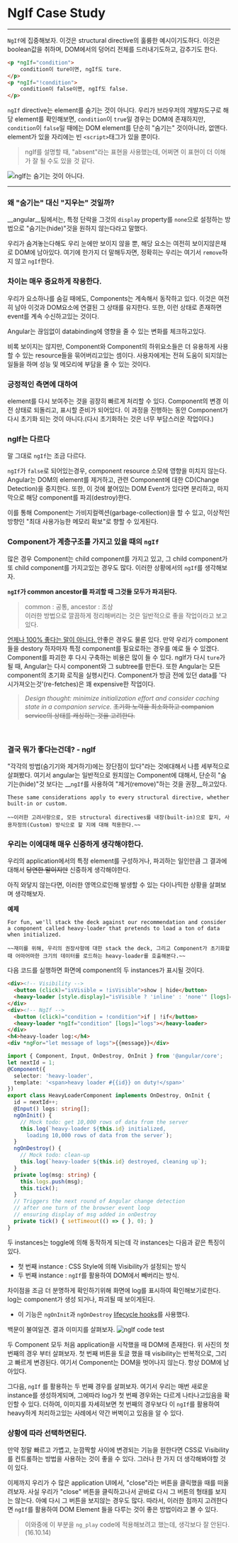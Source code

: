 # NgIf Case Study
---

`NgIf`에 집중해보자. 이것은 structural directive의 훌륭한 예시이기도하다. 이것은 boolean값을 취하며, DOM에서의 덩어리 전체를 드러내기도하고, 감추기도 한다.

```html
<p *ngIf="condition">
    condition이 ture이면, ngIf도 ture.
</p>
<p *ngIf="!condition">
    condition이 false이면, ngIf도 false.
</p>
```

`ngIf` directive는 element를 숨기는 것이 아니다. 우리가 브라우저의 개발자도구로 해당 element를 확인해보면, `condition`이 `true`일 경우는 DOM에 존재하지만, `condition`이 `false`일 때에는 DOM element를 단순히 "숨기는" 것이아니라, 없앤다. element가 있을 자리에는 빈 `<script>`태그가 있을 뿐이다. 

> ngIf를 설명할 때, "absent"라는 표현을 사용했는데, 어쩌면 이 표현이 더 이해가 잘 될 수도 있을 것 같다.

![ngIf는 숨기는 것이 아니다.](https://angular.io/resources/images/devguide/structural-directives/element-not-in-dom.png)


---

### 왜 "숨기는" 대신 "지우는" 것일까?
__angular__팀에서는, 특정 단락을 그것의 `display` property를 `none`으로 설정하는 방법으로  "숨기는(hide)"것을 원하지 않는다라고 말했다.

우리가 숨겨놓는다해도 우리 눈에만 보이지 않을 뿐, 해당 요소는 여전히 보이지않은채로 DOM에 남아있다. 여기에 한가지 더 말해두자면, 정확히는 우리는 여기서 `remove`하지 않고 `ngIf`한다.

### 차이는 매우 중요하게 작용한다.
우리가 요소하나를 숨길 때에도, Components는 계속해서 동작하고 있다. 이것은 여전히 남아 이것과 DOM요소에 연결된 그 상태를 유지한다. 또한, 이런 상태로 존재하면 event를 계속 수신하고있는 것이다.  

Angular는 끊임없이 databinding에 영향을 줄 수 있는 변화를 체크하고있다.

비록 보이지는 않지만, Component와 Component의 하위요소들은 더 유용하게 사용할 수 있는 resource들을 묶어버리고있는 셈이다. 사용자에게는 전혀 도움이 되지않는 일들을 하며 성능 및 메모리에 부담을 줄 수 있는 것이다.

### 긍정적인 측면에 대하여
element를 다시 보여주는 것을 굉장히 빠르게 처리할 수 있다. Component의 변경 이전 상태로 되돌리고, 표시할 준비가 되어있다. 이 과정을 진행하는 동안 Component가 다시 초기화 되는 것이 아니다.(다시 초기화하는 것은 너무 부담스러운 작업이다.)

### ngIf는 다르다
말 그대로 `ngIf`는 조금 다르다. 
<br/>

`ngIf`가 `false`로 되어있는경우, component resource 소모에 영향을 미치지 않는다. Angular는 DOM의 element를 제거하고, 관련 Component에 대한 CD(Change Detection)을 중지한다. 또한, 이 것에 붙어있는 DOM Event가 있다면 분리하고, 마지막으로 해당 component를 파괴(destroy)한다.

이를 통해 Component는 가비지컬렉션(garbage-collection)을 할 수 있고, 이상적인 방향인 "최대 사용가능한 메모리 확보"로 향할 수 있게된다.

### Component가 계층구조를 가지고 있을 때의 `ngIf`
많은 경우 Component는 child component를 가지고 있고, 그 child component가 또 child component를 가지고있는 경우도 많다. 이러한 상황에서의 `ngIf`를 생각해보자.

__`ngIf`가 common ancestor를 파괴할 때 그것들 모두가 파괴된다.__
> common : 공통, ancestor : 조상  
이러한 방법으로 깔끔하게 정리해버리는 것은 일반적으로 좋을 작업이라고 보고있다.

<u>언제나 100% 좋다는 말이 아니다. </u>안좋은 경우도 물론 있다. 만약 우리가 component들을 destory 하자마자 특정 component를 필요로하는 경우를 예로 들 수 있겠다. Component를 파괴한 후 다시 구축하는 비용은 많이 들 수 있다. ngIf가 다시 `ture`가 될 때, Angular는 다시 component와 그 subtree를 만든다. 또한 Angular는 모든 component의 초기화 로직을 실행시킨다. Component가 방금 전에 있던 data를 '다시가져오는것'(re-fetches)은 꽤 expensive한 작업이다.

> _Design thought: minimize initialization effort and consider caching state in a companion service._ 
~~초기화 노력을 최소화하고 companion service의 상태를 캐싱하는 것을 고려한다.~~
<br/>

### 결국 뭐가 좋다는건데? - ngIf
"각각의 방법(숨기기와 제거하기)에는 장단점이 있다"라는 것에대해서 나름 세부적으로 살펴봤다. 여기서 angular는 일반적으로 원치않는 Component에 대해서, 단순히 "숨기는(hide)"것 보다는 __`ngIf`를 사용하여 "제거(remove)"하는 것을 권장__하고있다.

```
These same considerations apply to every structural directive, whether built-in or custom.

~~이러한 고려사항으로, 모든 structural directives를 내장(built-in)으로 할지, 사용자정의(Custom) 방식으로 할 지에 대해 적용한다.~~  
```

### 우리는 이에대해 매우 신중하게 생각해야한다.
우리의 application에서의 특정 element를 구성하거나, 파괴하는 일인만큼 그 결과에대해서 ~~당연한 말이지만~~ 신중하게 생각해야한다.

아직 와닿지 않는다면, 이러한 영역으로인해 발생할 수 있는 다이나믹한 상황을 살펴보며 생각해보자.

__예제__
```
For fun, we'll stack the deck against our recommendation and consider a component called heavy-loader that pretends to load a ton of data when initialized.

~~재미를 위해, 우리의 권장사항에 대한 stack the deck, 그리고 Component가 초기화할 때 어마어마한 크기의 데이터를 로드하는 heavy-loader를 호출해본다.~~
```
다음 코드를 실행하면 화면에 component의 두 instances가 표시될 것이다.
```html
<div><!-- Visibility -->
  <button (click)="isVisible = !isVisible">show | hide</button>
  <heavy-loader [style.display]="isVisible ? 'inline' : 'none'" [logs]="logs"></heavy-loader>
</div>
<div><!-- NgIf -->
  <button (click)="condition = !condition">if | !if</button>
  <heavy-loader *ngIf="condition" [logs]="logs"></heavy-loader>
</div>
<h4>heavy-loader log:</h4>
<div *ngFor="let message of logs">{{message}}</div>
```

```typescript
import { Component, Input, OnDestroy, OnInit } from '@angular/core';
let nextId = 1;
@Component({
  selector: 'heavy-loader',
  template: '<span>heavy loader #{{id}} on duty!</span>'
})
export class HeavyLoaderComponent implements OnDestroy, OnInit {
  id = nextId++;
  @Input() logs: string[];
  ngOnInit() {
    // Mock todo: get 10,000 rows of data from the server
    this.log(`heavy-loader ${this.id} initialized,
      loading 10,000 rows of data from the server`);
  }
  ngOnDestroy() {
    // Mock todo: clean-up
    this.log(`heavy-loader ${this.id} destroyed, cleaning up`);
  }
  private log(msg: string) {
    this.logs.push(msg);
    this.tick();
  }
  // Triggers the next round of Angular change detection
  // after one turn of the browser event loop
  // ensuring display of msg added in onDestroy
  private tick() { setTimeout(() => { }, 0); }
}
``` 
두 instances는 toggle에 의해 동작하게 되는데 각 instances는 다음과 같은 특징이 있다.
- 첫 번째 instance : CSS Style에 의해 Visibility가 설정되는 방식
- 두 번째 instance : `ngIf`를 활용하여 DOM에서 빼버리는 방식.

차이점을 조금 더 분명하게 확인하기위해 화면에 log를 표시하여 확인해보기로한다. log는 component가 생성 되거나, 파괴될 때 보이게된다.
- 이 기능은 `ngOnInit`과 `ngOnDestroy` [lifecycle hooks](https://angular.io/docs/ts/latest/guide/lifecycle-hooks.html)를 사용했다.

백문이 불여일견. 결과 이미지를 살펴보자.
![ngIf code test](https://angular.io/resources/images/devguide/structural-directives/heavy-loader-toggle.gif)

두 Component 모두 처음 application을 시작했을 때 DOM에 존재한다. 위 사진의 첫 번째의 경우 부터 살펴보자. 첫 번째 버튼을 토글 했을 때 visibility는 반복적으로, 그리고 빠르게 변경된다. 여기서 Component는 DOM을 벗어나지 않는다. 항상 DOM에 남아있다. 

그다음, `ngIf` 를 활용하는 두 번째 경우를 살펴보자. 여기서 우리는 매번 새로운 instance를 생성하게되며, 그에따라 log가 첫 번째 경우와는 다르게 나타나고있음을 확인할 수 있다. 더하여, 이미지를 자세히보면 첫 번째의 경우보다 이 `ngIf`를 활용하여 heavy하게 처리하고있는 사례에서 약간 버벅이고 있음을 알 수 있다. 

### 상황에 따라 선택하면된다.
만약 정말 빠르고 가볍고, 눈깜짝할 사이에 변경되는 기능을 원한다면 CSS로 Visibility를 컨트롤하는 방법을 사용하는 것이 좋을 수 있다. 그러나 한 가지 더 생각해봐야할 것이 있다.

이제까지 우리가 수 많은 application UI에서, "close"라는 버튼을 클릭했을 때를 떠올려보자. 사실 우리가 "close" 버튼을 클릭하고나서 곧바로 다시 그 버튼의 형태를 보지는 않는다. 아예 다시 그 버튼을 보지않는 경우도 많다. 따라서, 이러한 점까지 고려한다면 `ngIf`를 활용하여 DOM Element 들을 다루는 것이 좋은 방법이라고 볼 수 있다.   


> 이와중에 이 부분을 `ng_play` code에 적용해보려고 했는데, 생각보다 잘 안된다. (16.10.14)
